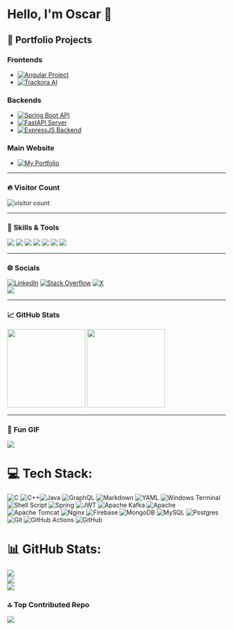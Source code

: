 # Hello, I'm Oscar 👋

## 🚀 **Portfolio Projects**

### **Frontends**  
- [![Angular Project](https://img.shields.io/badge/Angular_Project-%23DD0031.svg?logo=angular&logoColor=white)](https://angular-madegwa.netlify.app/)  
- [![Trackora AI](https://img.shields.io/badge/Trackora_AI-%2300C4CC.svg?logo=react&logoColor=white)](https://trachora.netlify.app/)  

### **Backends**  
- [![Spring Boot API](https://img.shields.io/badge/Spring_Boot_API-%236DB33F.svg?logo=spring&logoColor=white)](https://render-spring-backend.onrender.com/)  
- [![FastAPI Server](https://img.shields.io/badge/FastAPI_Server-%2300A98F.svg?logo=fastapi&logoColor=white)](https://fast-api-server-hf5r.onrender.com/)  
- [![ExpressJS Backend](https://img.shields.io/badge/ExpressJS_Backend-%23333333.svg?logo=express&logoColor=white)](https://node-backend-k4or.onrender.com/)  

### **Main Website**  
- [![My Portfolio](https://img.shields.io/badge/My_Website-%2300C4CC.svg?logo=render&logoColor=white)](https://madegwa.netlify.app/)

---

### 🔥 **Visitor Count**  
<img src="https://profile-counter.glitch.me/madegwa-o/count.svg" alt="visitor count" />

---

### 🌟 **Skills & Tools**
<p>
  <img src="https://img.shields.io/badge/JavaScript-%23F7DF1E.svg?style=flat-square&logo=javascript&logoColor=black" />
  <img src="https://img.shields.io/badge/TypeScript-%23007ACC.svg?style=flat-square&logo=typescript&logoColor=white" />
  <img src="https://img.shields.io/badge/ReactJS-%2361DAFB.svg?style=flat-square&logo=react&logoColor=black" />
  <img src="https://img.shields.io/badge/Spring_Boot-%236DB33F.svg?style=flat-square&logo=spring&logoColor=white" />
  <img src="https://img.shields.io/badge/FastAPI-%2300A98F.svg?style=flat-square&logo=fastapi&logoColor=white" />
  <img src="https://img.shields.io/badge/NodeJS-%23339933.svg?style=flat-square&logo=node.js&logoColor=white" />
  <img src="https://img.shields.io/badge/MongoDB-%2347A248.svg?style=flat-square&logo=mongodb&logoColor=white" />
</p>

---

### 🌐 **Socials**
[![LinkedIn](https://img.shields.io/badge/LinkedIn-%230077B5.svg?logo=linkedin&logoColor=white)](https://www.linkedin.com/in/oscar-madegwa-528986289) 
[![Stack Overflow](https://img.shields.io/badge/-Stackoverflow-FE7A16?logo=stack-overflow&logoColor=white)](https://stackoverflow.com/users/23226869/madegwa-o) 
[![X](https://img.shields.io/badge/X-black.svg?logo=X&logoColor=white)](https://x.com/oscar_made29969)  
<a href="mailto:madegwaoscar317@gmail.com"><img src="https://img.shields.io/badge/-Gmail-%23D14836?style=for-the-badge&logo=gmail&logoColor=white" target="_blank"></a>

---

### 📈 **GitHub Stats**  
<div>
  <img height="180em" src="https://github-readme-stats.vercel.app/api?username=madegwa-o&show_icons=true&hide_border=true&theme=radical" />
  <img height="180em" src="https://github-readme-stats.vercel.app/api/top-langs/?username=madegwa-o&layout=compact&hide_border=true&theme=radical" />
</div>

---

### 🚀 **Fun GIF**  
<img src="https://t.bkit.co/w_6682ceec8116f.gif" />



# 💻 Tech Stack:
![C](https://img.shields.io/badge/c-%2300599C.svg?style=flat&logo=c&logoColor=white) ![C++](https://img.shields.io/badge/c++-%2300599C.svg?style=flat&logo=c%2B%2B&logoColor=white)![Java](https://img.shields.io/badge/java-%23ED8B00.svg?style=flat&logo=openjdk&logoColor=white) ![GraphQL](https://img.shields.io/badge/-GraphQL-E10098?style=flat&logo=graphql&logoColor=white) ![Markdown](https://img.shields.io/badge/markdown-%23000000.svg?style=flat&logo=markdown&logoColor=white) ![YAML](https://img.shields.io/badge/yaml-%23ffffff.svg?style=flat&logo=yaml&logoColor=151515) ![Windows Terminal](https://img.shields.io/badge/Windows%20Terminal-%234D4D4D.svg?style=flat&logo=windows-terminal&logoColor=white) ![Shell Script](https://img.shields.io/badge/shell_script-%23121011.svg?style=flat&logo=gnu-bash&logoColor=white) ![Spring](https://img.shields.io/badge/spring-%236DB33F.svg?style=flat&logo=spring&logoColor=white) ![JWT](https://img.shields.io/badge/JWT-black?style=flat&logo=JSON%20web%20tokens) ![Apache Kafka](https://img.shields.io/badge/Apache%20Kafka-000?style=flat&logo=apachekafka) ![Apache](https://img.shields.io/badge/apache-%23D42029.svg?style=flat&logo=apache&logoColor=white) ![Apache Tomcat](https://img.shields.io/badge/apache%20tomcat-%23F8DC75.svg?style=flat&logo=apache-tomcat&logoColor=black) ![Nginx](https://img.shields.io/badge/nginx-%23009639.svg?style=flat&logo=nginx&logoColor=white) ![Firebase](https://img.shields.io/badge/firebase-a08021?style=flat&logo=firebase&logoColor=ffcd34) ![MongoDB](https://img.shields.io/badge/MongoDB-%234ea94b.svg?style=flat&logo=mongodb&logoColor=white) ![MySQL](https://img.shields.io/badge/mysql-4479A1.svg?style=flat&logo=mysql&logoColor=white) ![Postgres](https://img.shields.io/badge/postgres-%23316192.svg?style=flat&logo=postgresql&logoColor=white)  ![Git](https://img.shields.io/badge/git-%23F05033.svg?style=flat&logo=git&logoColor=white) ![GitHub Actions](https://img.shields.io/badge/github%20actions-%232671E5.svg?style=flat&logo=githubactions&logoColor=white) ![GitHub](https://img.shields.io/badge/github-%23121011.svg?style=flat&logo=github&logoColor=white)
# 📊 GitHub Stats:
![](https://github-readme-stats.vercel.app/api?username=madegwa-o&theme=nightowl&hide_border=false&include_all_commits=true&count_private=true)<br/>
![](https://github-readme-streak-stats.herokuapp.com/?user=madegwa-o&theme=nightowl&hide_border=false)<br/>
![](https://github-readme-stats.vercel.app/api/top-langs/?username=madegwa-o&theme=nightowl&hide_border=false&include_all_commits=true&count_private=true&layout=compact)


### 🔝 Top Contributed Repo
![](https://github-contributor-stats.vercel.app/api?username=madegwa-o&limit=5&theme=dark&combine_all_yearly_contributions=true)


